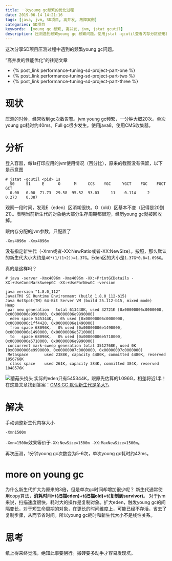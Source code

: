 ```yaml
---
title: 一次young gc频繁的优化过程
date: 2019-06-14 14:21:16
tags: [java, jvm, SD项目, 高并发, 故障案例]
categories: SD项目
keywords:  [young gc 频繁, 高并发, jvm, jstat gcutil]
description: 压测遇到频繁young gc 频繁问题。使用jstat -gcutil查看内存分区使用状况。计算cms收集器新生代大小遇到了问题。扩大新生代空间，减少young gc次数，单次gc耗时增加很少。
---
```


这次分享SD项目压测过程中遇到的频繁young gc问题。

“高并发的性能优化”的往期文章
- {% post_link performance-tuning-sd-project-part-one %}
- {% post_link performance-tuning-sd-project-part-two %}
- {% post_link performance-tuning-sd-project-part-three %}


# 现状

压测的时候，经常收到gc次数告警。jvm young gc频繁，一分钟大概20次。单次young gc耗时约40ms。Full gc很少发生。使用java8，使用CMS收集器。

# 分析

登入容器，每1s打印应用的jvm使用情况（百分比），原来的截图没有保留，以下是示意图
```
# jstat -gcutil <pid> 1s
  S0     S1     E      O      M     CCS    YGC     YGCT    FGC    FGCT     GCT   
  0.00   0.00  71.73  29.58  95.52  93.03     11    0.114     2    0.273    0.387
```
观察一段时间，发现E（eden）区消耗很快。O（old）区基本不变（记得是20到21）。表明当前新生代的对象绝大部分生存周期都很短，经历young gc就被回收掉。

跟内存分配的jvm参数，只配置了
```
-Xms4096m -Xmx4096m
```
没有指定新生代（-Xmn或者-XX:NewRatio或者-XX:NewSize）。按照，那么默认的新生代大小大约是`4G*(1/(1+2))=1.37G`。Eden区的大小是`1.37G*0.8=1.096G`。 

真的是这样吗？

<!-- more -->

```
# java -server -Xmx4096m -Xms4096m -XX:+PrintGCDetails -XX:+UseConcMarkSweepGC -XX:+UseParNewGC -version

java version "1.8.0_112"
Java(TM) SE Runtime Environment (build 1.8.0_112-b15)
Java HotSpot(TM) 64-Bit Server VM (build 25.112-b15, mixed mode)
Heap
 par new generation   total 613440K, used 32721K [0x00000006c0000000, 0x00000006e9990000, 0x00000006e9990000)
  eden space 545344K,   6% used [0x00000006c0000000, 0x00000006c1ff4420, 0x00000006e1490000)
  from space 68096K,   0% used [0x00000006e1490000, 0x00000006e1490000, 0x00000006e5710000)
  to   space 68096K,   0% used [0x00000006e5710000, 0x00000006e5710000, 0x00000006e9990000)
 concurrent mark-sweep generation total 3512768K, used 0K [0x00000006e9990000, 0x00000007c0000000, 0x00000007c0000000)
 Metaspace       used 2388K, capacity 4480K, committed 4480K, reserved 1056768K
  class space    used 261K, capacity 384K, committed 384K, reserved 1048576K
```
![蘑菇头挠头](http://images.bqshuo.com/0cd32859f4ef4f2d834158729d2cbdb0.jpg)
实际的eden只有545344K，跟原先估算的1.096G，相差将近1半！在这篇文章找到答案：[CMS GC 默认新生代是多大?](https://www.jianshu.com/p/832fc4d4cb53)。

# 解决
手动调整新生代内存大小
```
-Xmn1500m
```
`-Xmn=1500m`效果等价于`-XX:NewSize=1500m -XX:MaxNewSize=1500m`。

再次压测，1分钟young gc次数变为5-6次，单次young gc耗时约42ms。

# more on young gc
为什么新生代扩大为原来的3倍，但是单次gc时间却增加很少呢？
新生代通常使用copy算法，**消耗时间=t(扫描eden)+t(扫描old)+t(复制到survivor)**。
对于jvm来说，扫描速度很快，耗时大的操作是复制对象。扩大eden，触发young gc的间隔变长，对于短生命周期的对象，在更长的时间维度上，可能已经不存活，省去了复制步骤，从而节省时间。所以young gc耗时和新生代大小不是线性关系。

# 思考

纸上得来终觉浅，绝知此事要躬行。搬砖要多动手才容易发现坑。



